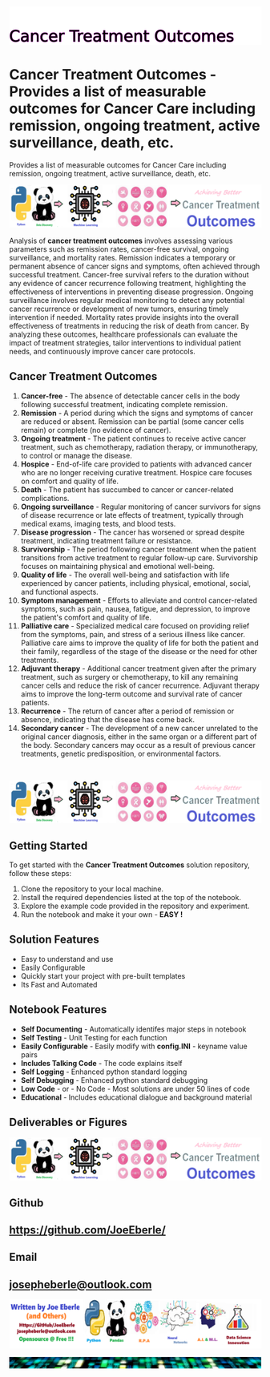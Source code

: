 
![Image image_filename](solution_sign.png)

# Cancer Treatment Outcomes - Provides a list of measurable outcomes for Cancer Care including remission, ongoing treatment, active surveillance, death, etc.  
Provides a list of measurable outcomes for Cancer Care including remission, ongoing treatment, active surveillance, death, etc.  

![Image image_filename](code.png)

Analysis of **cancer treatment outcomes** involves assessing various parameters such as remission rates, cancer-free survival, ongoing surveillance, and mortality rates. Remission indicates a temporary or permanent absence of cancer signs and symptoms, often achieved through successful treatment. Cancer-free survival refers to the duration without any evidence of cancer recurrence following treatment, highlighting the effectiveness of interventions in preventing disease progression. Ongoing surveillance involves regular medical monitoring to detect any potential cancer recurrence or development of new tumors, ensuring timely intervention if needed. Mortality rates provide insights into the overall effectiveness of treatments in reducing the risk of death from cancer. By analyzing these outcomes, healthcare professionals can evaluate the impact of treatment strategies, tailor interventions to individual patient needs, and continuously improve cancer care protocols.

 ## Cancer Treatment Outcomes 
 1. **Cancer-free** - The absence of detectable cancer cells in the body following successful treatment, indicating complete remission. 
  2. **Remission** - A period during which the signs and symptoms of cancer are reduced or absent. Remission can be partial (some cancer cells remain) or complete (no evidence of cancer). 
  3. **Ongoing treatment** - The patient continues to receive active cancer treatment, such as chemotherapy, radiation therapy, or immunotherapy, to control or manage the disease. 
  4. **Hospice** - End-of-life care provided to patients with advanced cancer who are no longer receiving curative treatment. Hospice care focuses on comfort and quality of life. 
  5. **Death** - The patient has succumbed to cancer or cancer-related complications. 
  6. **Ongoing surveillance** - Regular monitoring of cancer survivors for signs of disease recurrence or late effects of treatment, typically through medical exams, imaging tests, and blood tests. 
  7. **Disease progression** - The cancer has worsened or spread despite treatment, indicating treatment failure or resistance. 
  8. **Survivorship** - The period following cancer treatment when the patient transitions from active treatment to regular follow-up care. Survivorship focuses on maintaining physical and emotional well-being. 
  9. **Quality of life** - The overall well-being and satisfaction with life experienced by cancer patients, including physical, emotional, social, and functional aspects. 
  10. **Symptom management** - Efforts to alleviate and control cancer-related symptoms, such as pain, nausea, fatigue, and depression, to improve the patient's comfort and quality of life. 
  11. **Palliative care** - Specialized medical care focused on providing relief from the symptoms, pain, and stress of a serious illness like cancer. Palliative care aims to improve the quality of life for both the patient and their family, regardless of the stage of the disease or the need for other treatments. 
  12. **Adjuvant therapy** - Additional cancer treatment given after the primary treatment, such as surgery or chemotherapy, to kill any remaining cancer cells and reduce the risk of cancer recurrence. Adjuvant therapy aims to improve the long-term outcome and survival rate of cancer patients. 
  13. **Recurrence** - The return of cancer after a period of remission or absence, indicating that the disease has come back. 
  14. **Secondary cancer** - The development of a new cancer unrelated to the original cancer diagnosis, either in the same organ or a different part of the body. Secondary cancers may occur as a result of previous cancer treatments, genetic predisposition, or environmental factors. 
 <br>

![Image image_filename](sample.png)

## Getting Started
To get started with the **Cancer Treatment Outcomes** solution repository, follow these steps:
1. Clone the repository to your local machine.
2. Install the required dependencies listed at the top of the notebook.
3. Explore the example code provided in the repository and experiment.
4. Run the notebook and make it your own - **EASY !**
    
## Solution Features
- Easy to understand and use  
- Easily Configurable 
- Quickly start your project with pre-built templates
- Its Fast and Automated

## Notebook Features
- **Self Documenting** - Automatically identifes major steps in notebook 
- **Self Testing** - Unit Testing for each function
- **Easily Configurable** - Easily modify with **config.INI** - keyname value pairs
- **Includes Talking Code** - The code explains itself 
- **Self Logging** - Enhanced python standard logging   
- **Self Debugging** - Enhanced python standard debugging
- **Low Code** - or - No Code  - Most solutions are under 50 lines of code
- **Educational** - Includes educational dialogue and background material
    
## Deliverables or Figures
 ![additional_image](cancer_treatment_outcomes.png)  <br>
    

## Github    
## https://github.com/JoeEberle/ 

## Email 
## josepheberle@outlook.com 

    
![Developer](developer.png)

![Brand](brand.png)
    
